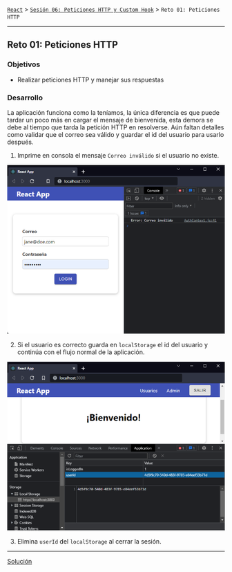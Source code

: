 [`React`](../../README.md) > [`Sesión 06: Peticiones HTTP y Custom Hook`](../Readme.md) > `Reto 01: Peticiones HTTP`

---

## Reto 01: Peticiones HTTP

### Objetivos

- Realizar peticiones HTTP y manejar sus respuestas

### Desarrollo

La aplicación funciona como la teníamos, la única diferencia es que puede tardar un poco más en cargar el mensaje de bienvenida, esta demora se debe al tiempo que tarda la petición HTTP en resolverse. Aún faltan detalles como validar que el correo sea válido y guardar el id del usuario para usarlo después.

1. Imprime en consola el mensaje `Correo inválido` si el usuario no existe.

![Wrong email](./assets/fetch-wrong-email.png)

2. Si el usuario es correcto guarda en `localStorage` el id del usuario y continúa con el flujo normal de la aplicación.

![LocalStorage](./assets/fetch-localstorage.png)

3. Elimina `userId` del `localStorage` al cerrar la sesión.

---

[Solución](./Solucion/Readme.md)

